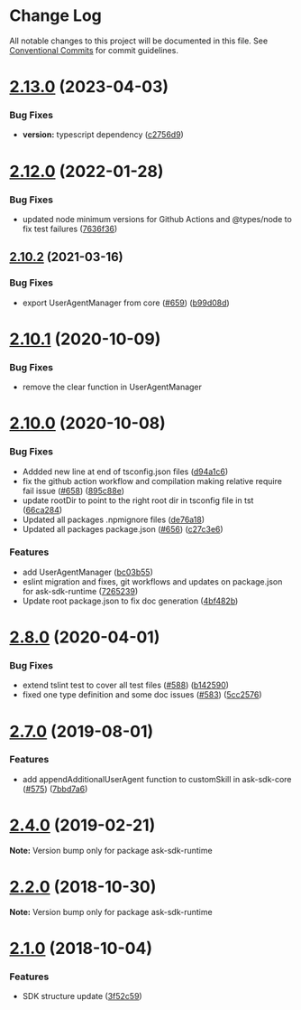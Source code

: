 # Change Log

All notable changes to this project will be documented in this file.
See [Conventional Commits](https://conventionalcommits.org) for commit guidelines.

# [2.13.0](https://github.com/alexa/alexa-skills-kit-sdk-for-nodejs/compare/v2.12.1...v2.13.0) (2023-04-03)


### Bug Fixes

* **version:** typescript dependency ([c2756d9](https://github.com/alexa/alexa-skills-kit-sdk-for-nodejs/commit/c2756d9013c6d135b0f3562d13601a0b16905761))





# [2.12.0](https://github.com/alexa/alexa-skills-kit-sdk-for-nodejs/compare/v2.11.0...v2.12.0) (2022-01-28)


### Bug Fixes

* updated node minimum versions for Github Actions and @types/node to fix test failures ([7636f36](https://github.com/alexa/alexa-skills-kit-sdk-for-nodejs/commit/7636f3628b26af3fce0088105bb4b6738b9299c8))





## [2.10.2](https://github.com/alexa/alexa-skills-kit-sdk-for-nodejs/compare/v2.10.0...v2.10.2) (2021-03-16)


### Bug Fixes

* export UserAgentManager from core ([#659](https://github.com/alexa/alexa-skills-kit-sdk-for-nodejs/issues/659)) ([b99d08d](https://github.com/alexa/alexa-skills-kit-sdk-for-nodejs/commit/b99d08df72e2b2296671d22d3d9bf6c7c030c682))





# [2.10.1](https://github.com/alexa/alexa-skills-kit-sdk-for-nodejs/compare/v2.9.0...v2.10.0) (2020-10-09)


### Bug Fixes

* remove the clear function in UserAgentManager






# [2.10.0](https://github.com/alexa/alexa-skills-kit-sdk-for-nodejs/compare/v2.9.0...v2.10.0) (2020-10-08)


### Bug Fixes

* Addded new line at end of tsconfig.json files ([d94a1c6](https://github.com/alexa/alexa-skills-kit-sdk-for-nodejs/commit/d94a1c656484ca067d82411269283e5d1370d535))
* fix the github action workflow and compilation making relative require fail issue ([#658](https://github.com/alexa/alexa-skills-kit-sdk-for-nodejs/issues/658)) ([895c88e](https://github.com/alexa/alexa-skills-kit-sdk-for-nodejs/commit/895c88e8bd875488a62966680a3d9d8eb2bcd9ea))
* update rootDir to point to the right root dir in tsconfig file in tst ([66ca284](https://github.com/alexa/alexa-skills-kit-sdk-for-nodejs/commit/66ca284e13ed1dc881a13d69a399035eb4725e28))
* Updated all packages .npmignore files ([de76a18](https://github.com/alexa/alexa-skills-kit-sdk-for-nodejs/commit/de76a18bcd21c6a411ddd72a09064e6d8b00c6ae))
* Updated all packages package.json ([#656](https://github.com/alexa/alexa-skills-kit-sdk-for-nodejs/issues/656)) ([c27c3e6](https://github.com/alexa/alexa-skills-kit-sdk-for-nodejs/commit/c27c3e6842834d0fea365613da7f3598955b558f))


### Features

* add UserAgentManager ([bc03b55](https://github.com/alexa/alexa-skills-kit-sdk-for-nodejs/commit/bc03b554e072f0ea1feffa90fa2486dcbdfcc9db))
* eslint migration and fixes, git workflows and updates on package.json for ask-sdk-runtime ([7265239](https://github.com/alexa/alexa-skills-kit-sdk-for-nodejs/commit/7265239581fe7aa0654f5b095f86482a60499b0a))
* Update root package.json to fix doc generation ([4bf482b](https://github.com/alexa/alexa-skills-kit-sdk-for-nodejs/commit/4bf482bb889fc9b93ad8d0afe8725862c5690f24))





# [2.8.0](https://github.com/alexa/alexa-skills-kit-sdk-for-nodejs/compare/v2.7.0...v2.8.0) (2020-04-01)


### Bug Fixes

* extend tslint test to cover all test files ([#588](https://github.com/alexa/alexa-skills-kit-sdk-for-nodejs/issues/588)) ([b142590](https://github.com/alexa/alexa-skills-kit-sdk-for-nodejs/commit/b142590b2d07ff141e599ee63129d81c71aa0f1c))
* fixed one type definition and some doc issues  ([#583](https://github.com/alexa/alexa-skills-kit-sdk-for-nodejs/issues/583)) ([5cc2576](https://github.com/alexa/alexa-skills-kit-sdk-for-nodejs/commit/5cc257648a8aa6cbbaca65daac8a27d02ebbc89d))





# [2.7.0](https://github.com/alexa/alexa-skills-kit-sdk-for-nodejs/compare/v2.6.0...v2.7.0) (2019-08-01)


### Features

* add appendAdditionalUserAgent function to customSkill in ask-sdk-core ([#575](https://github.com/alexa/alexa-skills-kit-sdk-for-nodejs/issues/575)) ([7bbd7a6](https://github.com/alexa/alexa-skills-kit-sdk-for-nodejs/commit/7bbd7a6))





# [2.4.0](https://github.com/alexa/alexa-skills-kit-sdk-for-nodejs/compare/v2.3.0...v2.4.0) (2019-02-21)

**Note:** Version bump only for package ask-sdk-runtime





# [2.2.0](https://github.com/alexa/alexa-skills-kit-sdk-for-nodejs/compare/v2.1.0...v2.2.0) (2018-10-30)

**Note:** Version bump only for package ask-sdk-runtime





<a name="2.1.0"></a>
# [2.1.0](https://github.com/alexa/alexa-skills-kit-sdk-for-nodejs/compare/v2.0.10...v2.1.0) (2018-10-04)


### Features

* SDK structure update ([3f52c59](https://github.com/alexa/alexa-skills-kit-sdk-for-nodejs/commit/3f52c59))
